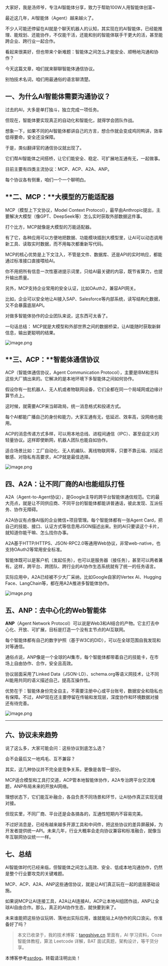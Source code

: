大家好，我是汤师爷，专注AI智能体分享，致力于帮助100W人用智能体创富~

最近这几年，AI智能体（Agent）越来越火了。

不少人可能还停留在AI就是个聊天机器人的认知，其实现在的AI智能体，已经能推理、能规划、还能协作，不仅能干活，还能和别的智能体联手干更大的活，甚至能跨企业、跨行业一起合作。

看起来很美好，但也带来个新难题：智能体之间怎么才能安全、顺畅地沟通和协作？

今天这篇文章，咱们就来聊聊智能体通信协议。

别怕技术名词，咱们用最通俗的语言聊清楚。

## **一、为什么AI智能体需要沟通协议？**

过去的AI，大多是单打独斗，独立完成一项任务。

但现在，智能体要实现真正的自动化和智能化，就得学会团队作战。

想象一下，如果不同的AI智能体都讲自己的方言，想合作就会变成鸡同鸭讲，效率低得要命，安全还没保障。

于是，类似翻译官的通信协议就出现了。

它们帮AI智能体之间搭桥，让它们能安全、稳定、可扩展地互通有无，一起做事。

目前主要有四类主流协议：MCP、ACP、A2A、ANP。

每个协议各有侧重，咱们一个一个聊明白。

## **二、MCP：**大模型的万能适配器

MCP（模型上下文协议，Model Context Protocol），最早由Anthropic提出，主要解决大模型（像GPT、DeepSeek等）怎么实时获取外部数据这件事。

打个比方，MCP就像是大模型的万能适配器。

有了它，各种应用可以方便地把数据、功能模块插到大模型里，让AI可以动态调用新工具、读取实时数据，而不用每次都重新写代码。

MCP的核心优势是上下文注入，不管是文件、数据库、还是API的实时响应，都能通过标准接口直接喂给AI。

你不用把所有信息一次性塞进提示词里，只给AI最关键的内容，既节省算力，也提升输出质量。

另外，MCP支持企业常用的安全认证，比如OAuth2，兼容API网关。

比如，企业可以安全地让AI接入SAP、Salesforce等内部系统，读写结构化数据，又不会暴露底层API。

对做多智能体协作的企业团队来说，这东西可太香了。

一句话总结： MCP就是大模型和外部世界之间的数据桥梁，让AI能随时获取新鲜信息，输出更聪明的结果。

![image.png]()

## **三、ACP：**智能体通信协议

ACP（智能体通信协议，Agent Communication Protocol），主要是IBM和思科这些大厂搞出来的。它解决的是本地环境下多智能体之间如何协作。

假设你有一批机器人、无人机或者物联网设备，它们全都在同一个局域网或边缘计算节点上。

这时候，就需要ACP来当邮政局，统一消息格式和投递方式。

每个AI都能广播自己的身份和能力，大家互通有无，低延迟、效率高，没网络也能用。

ACP的消息传递方式多样，可以用本地总线、进程间通信（IPC）、甚至自定义的轻量协议。这样即使断网，机器人团队也能自如协作。

适合场景比如：工厂自动化、无人机编队、离线物联网等，只要不靠云端、对延迟敏感、对隐私有高要求，ACP就是最佳选择。

![image.png]()

## **四、A2A：让不同厂商的AI也能组队打怪**

A2A（Agent-to-Agent协议），是Google主导的跨平台智能体通信规范。它的最大亮点，就是让不同供应商、不同平台的智能体都能讲普通话，彼此发现、互派任务、协作无障碍。

A2A协议有点像AI版的企业微信+项目管理。每个智能体都有一张Agent Card，把自己的技能、接口、认证方式等信息用JSON描述出来。别的AI只要读这个卡片，就知道你能干嘛、怎么找你办事。

A2A基于HTTP/HTTPS、JSON-RPC2.0等通用Web协议，非常web-native，也支持OAuth2等常用安全标准。

智能体既可以是客户机（发起任务），也可以是服务器（接任务），甚至可以两者兼有。这样，跨平台、跨团队、跨行业的AI协作生态系统就有了统一的任务语言。

实际应用中，A2A已经被不少大厂采纳，比如Google自家的Vertex AI、Hugging Face、LangChain等，都在用A2A推进多智能体协作。

![image.png]()

## **五、ANP：去中心化的Web智能体**

**ANP**（Agent Network Protocol）可以说是Web3和AI结合的产物。它主打去中心化、开放、可扩展，目标是打造一个没有主节点的AI互联网。

每个智能体都有自己的数字护照（基于W3C的DID），可以在全球范围自我发现和对等通信。

通俗点说，ANP像是一个全球的AI集市，每个智能体都带着自己的技能卡，在市场上自由协作、合作，安全且高效。

协议层面采用了Linked Data（JSON-LD）、schema.org等语义网技术，让不同AI能用共同的语义描述自己，提高互操作性。

优势在于：智能体身份完全自主，不需要注册中心或平台账号，数据安全和隐私也有保障。不过，ANP现在还主要停留在传输和发现层，深度协作和环境数据对接还有待完善。

![image.png]()

---

## **六、协议未来趋势**

说了这么多，大家可能会问：这些协议到底怎么选？

会不会最后又一地鸡毛、互不兼容？

其实，这几种协议并不完全是竞争关系，更像是各管一部分。

MCP适合模型和工具打交道，ACP管本地智能体协作，A2A专治跨平台交流难题，ANP布局未来的开放AI网络。

理想状态下，它们能互补融合，各自负责不同场景和环节，让AI协作真正实现无缝对接。

但现实里，不同厂商、平台还是会各搞各的，互通性短期内不容易完美。

不过好消息是，已经有越来越多开源工具和中间件，把这些协议的差异屏蔽掉，为开发者提供统一API。未来几年，行业大概率会走向协议兼容和标准融合，就像当年互联网协议统一一样。

## **七、总结**

AI智能体时代已经来临，但智能体之间怎么高效、安全、低成本地沟通协作，仍然是整个行业要攻克的关键难题。

MCP、ACP、A2A、ANP这些通信协议，就是让AI们真正玩在一起的底层基础设施。

如果说MCP让AI连接工具，A2A让AI连接AI，ACP让本地AI组团作战，ANP让全球AI自由合作。那么，真正的AI协作生态，就快要到来了。

未来谁能把这些协议玩转、落地出实际应用，谁就能站上AI协作的风口浪尖。你准备好了吗？

> 本文已收录于，我的技术博客：[tangshiye.cn](https://github.com) 里面有，AI 学习资料，Coze 智能体教程，算法 Leetcode 详解，BAT 面试真题，架构设计，等干货分享。

本博客参考[ssrdog](https://jiumao.org)。转载请注明出处！
